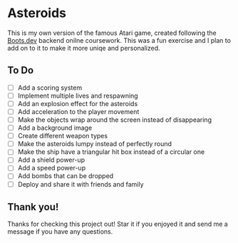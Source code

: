 # Asteroids

This is my own version of the famous Atari game, created following the [Boots.dev](https://boots.dev) backend onilne coursework. This was a fun exercise and I plan to add on to it to make it more uniqe and personalized.

## To Do

- [ ] Add a scoring system
- [ ] Implement multiple lives and respawning
- [ ] Add an explosion effect for the asteroids
- [ ] Add acceleration to the player movement
- [ ] Make the objects wrap around the screen instead of disappearing
- [ ] Add a background image
- [ ] Create different weapon types
- [ ] Make the asteroids lumpy instead of perfectly round
- [ ] Make the ship have a triangular hit box instead of a circular one
- [ ] Add a shield power-up
- [ ] Add a speed power-up
- [ ] Add bombs that can be dropped
- [ ] Deploy and share it with friends and family

## Thank you!
Thanks for checking this project out! Star it if you enjoyed it and send me a message if you have any questions.
